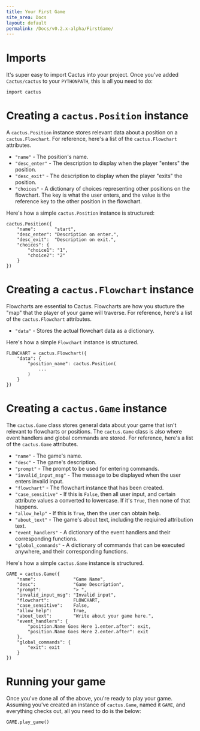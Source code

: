 ```yaml
---
title: Your First Game
site_area: Docs
layout: default
permalink: /Docs/v0.2.x-alpha/FirstGame/
---
```


# Imports
It's super easy to import Cactus into your project. Once you've added `Cactus/cactus` to your `PYTHONPATH`, this is all you need to do:

    import cactus
    
# Creating a `cactus.Position` instance
A `cactus.Position` instance stores relevant data about a position on a `cactus.Flowchart`. For reference, here's a list of the `cactus.Flowchart` attributes.

* `"name"` - The position's name.
* `"desc_enter"` - The description to display when the player "enters" the position.
* `"desc_exit"` - The description to display when the player "exits" the position.
* `"choices"` - A dictionary of choices representing other positions on the flowchart. The key is what the user enters, and the value is the reference key to the other position in the flowchart.

Here's how a simple `cactus.Position` instance is structured:

    cactus.Position({
        "name":       "start",
        "desc_enter": "Description on enter.",
        "desc_exit":  "Description on exit.",
        "choices": {
            "choice1": "1",
            "choice2": "2"
        }
    })
    
# Creating a `cactus.Flowchart` instance
Flowcharts are essential to Cactus. Flowcharts are how you stucture the "map" that the player of your game will traverse. For reference, here's a list of the `cactus.Flowchart` attributes.

* `"data"` - Stores the actual flowchart data as a dictionary.

Here's how a simple `Flowchart` instance is structured.

    FLOWCHART = cactus.Flowchart({
        "data": {
            "position_name": cactus.Position(
                ...
            )
        }
    })
    
# Creating a `cactus.Game` instance
The `cactus.Game` class stores general data about your game that isn't relevant to flowcharts or positions. The `cactus.Game` class is also where event handlers and global commands are stored. For reference, here's a list of the `cactus.Game` attributes.

* `"name"` - The game's name.
* `"desc"` - The game's description.
* `"prompt"` - The prompt to be used for entering commands.
* `"invalid_input_msg"` - The message to be displayed when the user enters invalid input.
* `"flowchart"` - The flowchart instance that has been created.
* `"case_sensitive"` - If this is `False`, then all user input, and certain attribute values a converted to lowercase. If it's `True`, then none of that happens.
* `"allow_help"` - If this is `True`, then the user can obtain help.
* `"about_text"` - The game's about text, including the reqiuired attribution text.
* `"event_handlers"` - A dictionary of the event handlers and their corresponding functions.
* `"global_commands"` - A dictionary of commands that can be executed anywhere, and their corresponding functions.

Here's how a simple `cactus.Game` instance is structured.

    GAME = cactus.Game({
        "name":              "Game Name",
        "desc":              "Game Description",
        "prompt":            "> ",
        "invalid_input_msg": "Invalid input",
        "flowchart":         FLOWCHART,
        "case_sensitive":    False,
        "allow_help":        True,
        "about_text":        "Write about your game here.",
        "event_handlers": {
            "position.Name Goes Here 1.enter.after": exit,
            "position.Name Goes Here 2.enter.after": exit
        },
        "global_commands": {
            "exit": exit
        }
    })

# Running your game
Once you've done all of the above, you're ready to play your game. Assuming you've created an instance of `cactus.Game`, named it `GAME`, and everything checks out, all you need to do is the below:

    GAME.play_game()

<!--
TODO: Add section describing event handlers.

# Event handlers
...
-->

